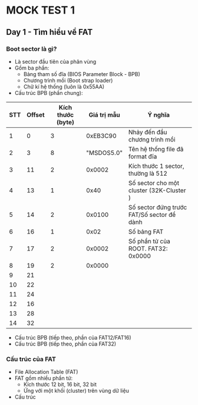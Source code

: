 # MOCK TEST 1

## Day 1 - Tìm hiểu về FAT

### Boot sector là gì?

- Là sector đầu tiên của phân vùng
- Gồm ba phần:
    - Bảng tham số đĩa (BIOS Parameter Block - BPB)
    - Chương trình mồi (Boot strap loader)
    - Chữ kí hệ thống (luôn là 0x55AA)
- Cấu trúc BPB (phần chung):

| STT | Offset | Kích thước (byte) | Giá trị mẫu | Ý nghĩa                                    |
|-----|--------|-------------------|-------------|--------------------------------------------|
| 1   | 0      | 3                 | 0xEB3C90    | Nhảy đến đầu chương trình mồi              |
| 2   | 3      | 8                 | "MSDOS5.0"  | Tên hệ thống file đã format đĩa            |
| 3   | 11     | 2                 | 0x0002      | Kích thước 1 sector, thường là 512         |
| 4   | 13     | 1                 | 0x40        | Số sector cho một cluster (32K-Cluster )   |
| 5   | 14     | 2                 | 0x0100      | Số sector đứng trước FAT/Số sector để dành |
| 6   | 16     | 1                 | 0x02        | Số bảng FAT                                |
| 7   | 17     | 2                 | 0x0002      | Số phần tử của ROOT. FAT32: 0x0000         |
| 8   | 19     | 2                 | 0x0000      |                                            |
| 9   | 21     |                   |             |                                            |
| 10  | 22     |                   |             |                                            |
| 11  | 24     |                   |             |                                            |
| 12  | 16     |                   |             |                                            |
| 13  | 28     |                   |             |                                            |
| 14  | 32     |                   |             |                                            |

- Cấu trúc BPB (tiếp theo, phần của FAT12/FAT16)
- Cấu trúc BPB (tiếp theo, phần của FAT32)

### Cấu trúc của FAT

- File Allocation Table (FAT)
- FAT gồm nhiều phần tử:
    - Kích thước 12 bit, 16 bit, 32 bit
    - Ứng với một khối (cluster) trên vùng dữ liệu
- Cấu trúc
